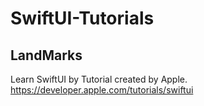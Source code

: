 # SwiftUI-Tutorials

## LandMarks

 Learn SwiftUI by Tutorial created by Apple. https://developer.apple.com/tutorials/swiftui

